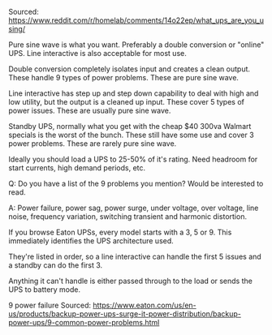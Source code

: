 Sourced: https://www.reddit.com/r/homelab/comments/14o22ep/what_ups_are_you_using/

Pure sine wave is what you want. Preferably a double conversion or "online" UPS. Line interactive is also acceptable for most use.

Double conversion completely isolates input and creates a clean output. These handle 9 types of power problems. These are pure sine wave.

Line interactive has step up and step down capability to deal with high and low utility, but the output is a cleaned up input. These cover 5 types of power issues. These are usually pure sine wave.

Standby UPS, normally what you get with the cheap $40 300va Walmart specials is the worst of the bunch. These still have some use and cover 3 power problems. These are rarely pure sine wave.

Ideally you should load a UPS to 25-50% of it's rating. Need headroom for start currents, high demand periods, etc.


Q: 
Do you have a list of the 9 problems you mention? Would be interested to read.

A: 
Power failure, power sag, power surge, under voltage, over voltage, line noise, frequency variation, switching transient and harmonic distortion.

If you browse Eaton UPSs, every model starts with a 3, 5 or 9. This immediately identifies the UPS architecture used.

They're listed in order, so a line interactive can handle the first 5 issues and a standby can do the first 3.

Anything it can't handle is either passed through to the load or sends the UPS to battery mode.

9 power failure
Sourced:
https://www.eaton.com/us/en-us/products/backup-power-ups-surge-it-power-distribution/backup-power-ups/9-common-power-problems.html